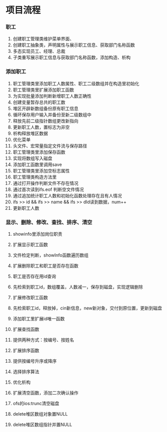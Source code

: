 # 			项目流程

### 职工

1. 创建职工管理类维护菜单界面、
2. 创建职工抽象类，声明属性与展示职工信息、获取部门名称函数
3. 多态实现员工、经理、总裁
4. 子类重写展示职工信息与获取部门名称函数，添加构造、析构

### 添加职工

1. 职工管理类里添加职工人数属性、职工二级数组并在构造里初始化
2. 职工管理类里扩展添加职工函数
3. 为实现批量添加判断新增职工人数正确性
4. 创建变量暂存总共的职工数
5. 堆区开辟新数组备份原有职工信息
6. 循环保存用户输入并备份至新二级数组中
7. 释放先前二级指针数组更改新指向
8. 更新职工人数，置标志为非空
9. 析构释放堆区数据
10. 优化菜单
11. 头文件、宏常量指定文件流与保存路径
12. 职工管理类里添加保存函数
13. 实现将数组写入磁盘
14. 添加职工函数里调用save
15. 职工管理类里添加空标志属性
16. 职工管理类构造方法里
17. 通过打开操作判断文件不存在情况
18. 通过首次读到ifs.eof 判断空文件情况
19. 通过追加统计职工人数和初始化函数处理存在且有人情况
20. ifs >> id && ifs >> name && ifs >> dId读到数据，num++
21. 更新职工人数

### 显示、删除、修改、查找、排序、清空

1. showinfo里添加岗位职责
2. 扩展显示职工函数
3. 文件检定判断，showInfo函数遍历数组



4. 扩展删除职工和职工是否存在函数
5. 职工是否存在用id查询
6. 先检索到职工id，数组覆盖，人数减一，保存到磁盘，实现逻辑删除



7. 扩展修改职工函数
8. 先检索职工id，释放掉，cin新信息，new新对象，交付到原位置，更新到磁盘



9. 添加职工里扩展id唯一函数
10. 扩展查找函数
11. 提供两种方式：按编号、按姓名



12. 扩展排序函数
13. 提供按编号升序或降序
14. 选择排序算法



15. 优化析构
16. 扩展清空函数，添加二次确认操作
17. ofs的ios:trunc清空磁盘
18. delete堆区数组对象置NULL
19. delete堆区数组指针并置NULL